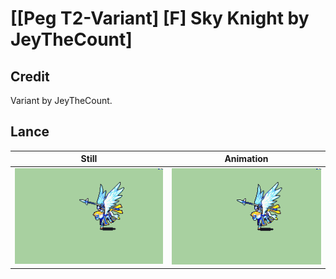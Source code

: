 # [\[Peg T2-Variant\] \[F\] Sky Knight by JeyTheCount]

## Credit

Variant by JeyTheCount.

## Lance

| Still | Animation |
| :---: | :-------: |
| ![Lance still](./Lance_000.png) | ![Lance animation](./Lance.gif) |
